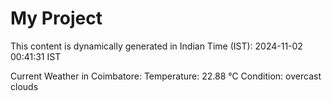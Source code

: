 # My Project

This content is dynamically generated in Indian Time (IST): 2024-11-02 00:41:31 IST


Current Weather in Coimbatore:
Temperature: 22.88 °C
Condition: overcast clouds
